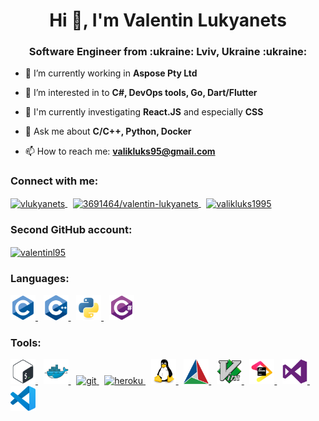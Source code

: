 <h1 align="center">Hi 👋, I'm Valentin Lukyanets</h1>
<h3 align="center">Software Engineer from :ukraine: Lviv, Ukraine :ukraine:</h3>

- 🔭 I’m currently working in **Aspose Pty Ltd**

- 🌱 I’m interested in to **C#, DevOps tools, Go, Dart/Flutter**

- 🔬 I'm currently investigating **React.JS** and especially **CSS**

- 💬 Ask me about **C/C++, Python, Docker**

- 📫 How to reach me: **valikluks95@gmail.com**

<h3 align="left">Connect with me:</h3>
<p align="left">
<a href="https://linkedin.com/in/vlukyanets" target="blank"><img align="center" src="https://raw.githubusercontent.com/rahuldkjain/github-profile-readme-generator/master/src/images/icons/Social/linked-in-alt.svg" alt="vlukyanets" height="40" width="40" /> </a>
&emsp13;
<a href="https://stackoverflow.com/users/3691464/valentin-lukyanets" target="blank"><img align="center" src="https://raw.githubusercontent.com/rahuldkjain/github-profile-readme-generator/master/src/images/icons/Social/stack-overflow.svg" alt="3691464/valentin-lukyanets" height="40" width="40" /> </a>
&emsp13;
<a href="https://codeforces.com/profile/valikluks1995" target="blank"><img align="center" src="https://raw.githubusercontent.com/rahuldkjain/github-profile-readme-generator/master/src/images/icons/Social/codeforces.svg" alt="valikluks1995" height="40" width="40" /></a>
</p>

<h3 align="left">Second GitHub account:</h3>
<p align="left">
<a href="https://github.com/valentinl95" target="blank"><img align="center" src="https://raw.githubusercontent.com/rahuldkjain/github-profile-readme-generator/master/src/images/icons/Social/github.svg" alt="valentinl95" height="40" width="40" /> </a>
</p>

<h3 align="left">Languages:</h3>
<p align="left">
<a href="https://www.cprogramming.com/" target="_blank" rel="noreferrer"> <img src="https://raw.githubusercontent.com/devicons/devicon/master/icons/c/c-original.svg" alt="c" width="40" height="40"/> </a>
&emsp13;
<a href="https://www.w3schools.com/cpp/" target="_blank" rel="noreferrer"> <img src="https://raw.githubusercontent.com/devicons/devicon/master/icons/cplusplus/cplusplus-original.svg" alt="cplusplus" width="40" height="40"/> </a>
&emsp13;
<a href="https://www.python.org" target="_blank" rel="noreferrer"> <img src="https://raw.githubusercontent.com/devicons/devicon/master/icons/python/python-original.svg" alt="python" width="40" height="40"/> </a>
&emsp13;
<a href="https://learn.microsoft.com/en-us/dotnet/csharp/" target="_blank" rel="noreferrer"> <img src="https://raw.githubusercontent.com/devicons/devicon/master/icons/csharp/csharp-original.svg" alt="c-sharp" width="40" height="40"/> </a>
</p>

<h3 align="left">Tools:</h3>
<p align="left">
<a href="https://www.gnu.org/software/bash/" target="_blank" rel="noreferrer"> <img src="https://github.com/devicons/devicon/blob/master/icons/bash/bash-original.svg" alt="bash" width="40" height="40"/> </a>
&emsp13;
<a href="https://www.docker.com/" target="_blank" rel="noreferrer"> <img src="https://raw.githubusercontent.com/devicons/devicon/master/icons/docker/docker-original.svg" alt="docker" width="40" height="40"/> </a>
&emsp13;
<a href="https://git-scm.com/" target="_blank" rel="noreferrer"> <img src="https://www.vectorlogo.zone/logos/git-scm/git-scm-icon.svg" alt="git" width="40" height="40"/> </a>
&emsp13;
<a href="https://heroku.com" target="_blank" rel="noreferrer"> <img src="https://www.vectorlogo.zone/logos/heroku/heroku-icon.svg" alt="heroku" width="40" height="40"/> </a>
&emsp13;
<a href="https://www.linux.org/" target="_blank" rel="noreferrer"> <img src="https://raw.githubusercontent.com/devicons/devicon/master/icons/linux/linux-original.svg" alt="linux" width="40" height="40"/> </a>
&emsp13;
<a href="https://cmake.org/" target="_blank" rel="noreferrer"> <img src="https://raw.githubusercontent.com/devicons/devicon/master/icons/cmake/cmake-original.svg" alt="cmake" width="40" height="40"/> </a>
&emsp13;
<a href="https://www.vim.org/" target="_blank" rel="noreferrer"> <img src="https://raw.githubusercontent.com/devicons/devicon/master/icons/vim/vim-original.svg" alt="vim" width="40" height="40"/> </a>
&emsp13;
<a href="https://www.jetbrains.com/" target="_blank" rel="noreferrer"> <img src="https://github.com/devicons/devicon/blob/master/icons/jetbrains/jetbrains-original.svg" alt="jetbrains" width="40" height="40"/> </a>
&emsp13;
<a href="https://visualstudio.microsoft.com/" target="_blank" rel="noreferrer"> <img src="https://raw.githubusercontent.com/devicons/devicon/master/icons/visualstudio/visualstudio-plain.svg" alt="visual studio" width="40" height="40"/> </a>
&emsp13;
<a href="https://code.visualstudio.com" target="_blank" rel="noreferrer"> <img src="https://raw.githubusercontent.com/devicons/devicon/master/icons/vscode/vscode-original.svg" alt="visual studio code" width="40" height="40"/> </a>
</p>
